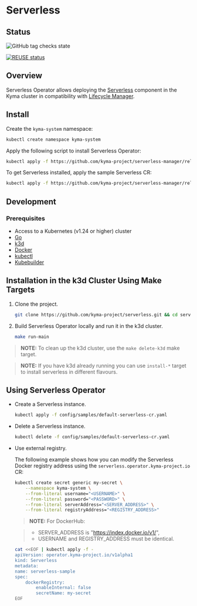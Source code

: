 # Serverless

## Status
![GitHub tag checks state](https://img.shields.io/github/checks-status/kyma-project/serverless-manager/main?label=serverless-operator&link=https%3A%2F%2Fgithub.com%2Fkyma-project%2Fserverless-manager%2Fcommits%2Fmain)
<!-- markdown-link-check-disable-next-line -->
[![REUSE status](https://api.reuse.software/badge/github.com/kyma-project/serverless-manager)](https://api.reuse.software/info/github.com/kyma-project/serverless-manager)


## Overview

Serverless Operator allows deploying the [Serverless](https://kyma-project.io/docs/kyma/latest/01-overview/serverless/) component in the Kyma cluster in compatibility with [Lifecycle Manager](https://github.com/kyma-project/lifecycle-manager).

## Install

Create the `kyma-system` namespace:

```bash
kubectl create namespace kyma-system
```

Apply the following script to install Serverless Operator:

```bash
kubectl apply -f https://github.com/kyma-project/serverless-manager/releases/latest/download/serverless-operator.yaml
```

To get Serverless installed, apply the sample Serverless CR:

```bash
kubectl apply -f https://github.com/kyma-project/serverless-manager/releases/latest/download/default-serverless-cr.yaml
```

## Development

### Prerequisites

- Access to a Kubernetes (v1.24 or higher) cluster
- [Go](https://go.dev/)
- [k3d](https://k3d.io/)
- [Docker](https://www.docker.com/)
- [kubectl](https://kubernetes.io/docs/tasks/tools/)
- [Kubebuilder](https://book.kubebuilder.io/)


## Installation in the k3d Cluster Using Make Targets

1. Clone the project.

    ```bash
    git clone https://github.com/kyma-project/serverless.git && cd serverless/
    ```

2. Build Serverless Operator locally and run it in the k3d cluster.

    ```bash
    make run-main
    ```

> **NOTE:** To clean up the k3d cluster, use the `make delete-k3d` make target.

> **NOTE:** If you have k3d already running you can use `install-*` target to install serverless in different flavours.

## Using Serverless Operator

- Create a Serverless instance.

    ```bash
    kubectl apply -f config/samples/default-serverless-cr.yaml
    ```

- Delete a Serverless instance.

    ```bash
    kubectl delete -f config/samples/default-serverless-cr.yaml
    ```

- Use external registry.

    The following example shows how you can modify the Serverless Docker registry address using the `serverless.operator.kyma-project.io` CR:

    ```bash
    kubectl create secret generic my-secret \
        --namespace kyma-system \
        --from-literal username="<USERNAME>" \
        --from-literal password="<PASSWORD>" \
        --from-literal serverAddress="<SERVER_ADDRESS>" \
        --from-literal registryAddress="<REGISTRY_ADDRESS>"
    ```

    > **NOTE:** For DockerHub: 
    <!-- markdown-link-check-disable-next-line -->
    > - SERVER_ADDRESS is "https://index.docker.io/v1/",
    > - USERNAME and REGISTRY_ADDRESS must be identical.

    ```bash
    cat <<EOF | kubectl apply -f -
    apiVersion: operator.kyma-project.io/v1alpha1
    kind: Serverless
    metadata:
    name: serverless-sample
    spec:
        dockerRegistry:
            enableInternal: false
            secretName: my-secret
    EOF
    ```